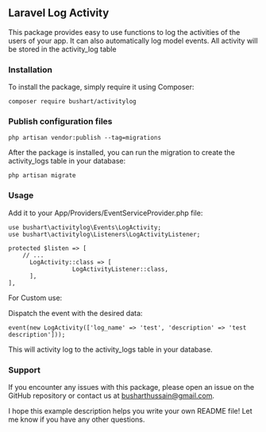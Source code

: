 ## Laravel Log Activity

This package provides easy to use functions to log the activities of the users of your app. It can also automatically log model events. All activity will be stored in the activity_log table

### Installation

To install the package, simply require it using Composer:
```
composer require bushart/activitylog    
```

### Publish configuration  files

```
php artisan vendor:publish --tag=migrations
```


After the package is installed, you can run the migration to create the activity_logs table in your database:

```
php artisan migrate
```

### Usage

Add it to your App/Providers/EventServiceProvider.php file:

```
use bushart\activitylog\Events\LogActivity;
use bushart\activitylog\Listeners\LogActivityListener;

protected $listen => [
    // ...
      LogActivity::class => [
                  LogActivityListener::class,
      ],
],
```

For Custom use:

Dispatch the event with the desired data:

```
event(new LogActivity(['log_name' => 'test', 'description' => 'test description']));
```

This will activity log to the activity_logs table in your database.

### Support

If you encounter any issues with this package, please open an issue on the GitHub repository or contact us at busharthussain@gmail.com.

I hope this example description helps you write your own README file! Let me know if you have any other questions.